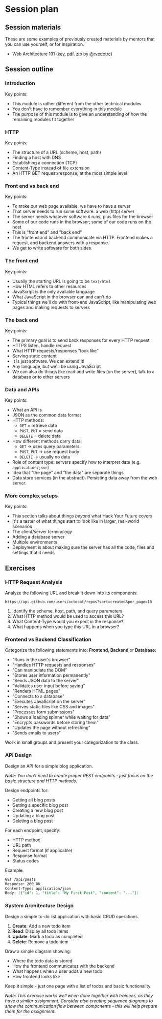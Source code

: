 # Session plan

## Session materials

These are some examples of previously created materials by mentors that you can use yourself, or for inspiration.

- Web Architecture 101 ([key](session-materials/web-architecture-101.key), [pdf](session-materials/web-architecture-101.pdf), [zip](session-materials/web-architecture-101.zip) by [@rvedotrc](https://github.com/rvedotrc))

## Session outline

### Introduction

Key points:

- This module is rather different from the other technical modules
- You don't have to remember everything in this module
- The purpose of this module is to give an understanding of how the remaining modules fit together

### HTTP

Key points:

- The structure of a URL (scheme, host, path)
- Finding a host with DNS
- Establishing a connection (TCP)
- Content-Type instead of file extension
- An HTTP GET request/response, at the most simple level

### Front end vs back end

Key points:

- To make our web page available, we have to have a server
- That server needs to run some software: a web (http) server
- The server needs whatever software _it_ runs, plus files for the browser
- Some of our code runs in the browser; some of our code runs on the host
- This is "front end" and "back end"
- The frontend and backend communicate via HTTP. Frontend makes a request, and backend answers with a response.
- We get to write software for both sides.

### The front end

Key points:

- Usually the starting URL is going to be `text/html`
- How HTML refers to other resources
- JavaScript is the only available language
- What JavaScript in the browser can and can't do
- Typical things we'll do with front-end JavaScript, like manipulating web pages and making requests to servers

### The back end

Key points:

- The primary goal is to send back responses for every HTTP request
- HTTPS listen, handle request
- What HTTP requests/responses "look like"
- Serving static content
- It is just software. We can extend it!
- Any language, but we'll be using JavaScript
- We can also do things like read and write files (on the server), talk to a database or to other servers

### Data and APIs

Key points:

- What an API is
- JSON as the common data format
- HTTP methods:
  - `GET` = retrieve data
  - `POST`, `PUT` = send data
  - `DELETE` = delete data
- How different methods carry data:
  - `GET` → uses query parameters
  - `POST`, `PUT` → use request body
  - `DELETE` → usually no data
- Role of content type: servers specify how to interpret data (e.g. `application/json`)
- Idea that "the page" and "the data" are separate things
- Data store services (in the abstract). Persisting data away from the web server.

### More complex setups

Key points:

- This section talks about things _beyond_ what Hack Your Future covers
- It's a taster of what things start to look like in larger, real-world scenarios
- The client/server terminology
- Adding a database server
- Multiple environments
- Deployment is about making sure the server has all the code, files and settings that it needs

## Exercises

### HTTP Request Analysis

Analyze the following URL and break it down into its components:

`https://api.github.com/users/octocat/repos?sort=created&per_page=10`

1. Identify the scheme, host, path, and query parameters
2. What HTTP method would be used to access this URL?
3. What Content-Type would you expect in the response?
4. What happens when you type this URL in a browser?

### Frontend vs Backend Classification

Categorize the following statements into: **Frontend**, **Backend** or **Database**:

- "Runs in the user's browser"
- "Handles HTTP requests and responses"
- "Can manipulate the DOM"
- "Stores user information permanently"
- "Sends JSON data to the server"
- "Validates user input before saving"
- "Renders HTML pages"
- "Connects to a database"
- "Executes JavaScript on the server"
- "Serves static files like CSS and images"
- "Processes form submissions"
- "Shows a loading spinner while waiting for data"
- "Encrypts passwords before storing them"
- "Updates the page without refreshing"
- "Sends emails to users"

Work in small groups and present your categorization to the class.

### API Design

Design an API for a simple blog application.

_Note: You don't need to create proper REST endpoints - just focus on the basic structure and HTTP methods._

Design endpoints for:

- Getting all blog posts
- Getting a specific blog post
- Creating a new blog post
- Updating a blog post
- Deleting a blog post

For each endpoint, specify:

- HTTP method
- URL path
- Request format (if applicable)
- Response format
- Status codes

Example:

```markdown
GET /api/posts
Response: 200 OK
Content-Type: application/json
Body: [{"id": 1, "title": "My First Post", "content": "..."}]
```

### System Architecture Design

Design a simple to-do list application with basic CRUD operations.

1. **Create**: Add a new todo item
2. **Read**: Display all todo items
3. **Update**: Mark a todo as completed
4. **Delete**: Remove a todo item

Draw a simple diagram showing:

- Where the todo data is stored
- How the frontend communicates with the backend
- What happens when a user adds a new todo
- How frontend looks like

Keep it simple - just one page with a list of todos and basic functionality.

_Note: This exercise works well when done together with trainees, as they have a similar assignment. Consider also creating sequence diagrams to show the communication flow between components - this will help prepare them for the assignment._
